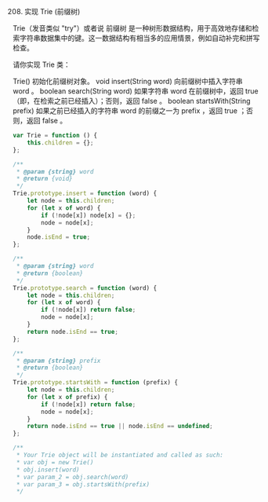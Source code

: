 208. 实现 Trie (前缀树)

Trie（发音类似 "try"）或者说 前缀树 是一种树形数据结构，用于高效地存储和检索字符串数据集中的键。这一数据结构有相当多的应用情景，例如自动补完和拼写检查。

请你实现 Trie 类：

Trie() 初始化前缀树对象。
void insert(String word) 向前缀树中插入字符串 word 。
boolean search(String word) 如果字符串 word 在前缀树中，返回 true（即，在检索之前已经插入）；否则，返回 false 。
boolean startsWith(String prefix) 如果之前已经插入的字符串 word 的前缀之一为 prefix ，返回 true ；否则，返回 false 。

```js
var Trie = function () {
    this.children = {};
};

/**
 * @param {string} word
 * @return {void}
 */
Trie.prototype.insert = function (word) {
    let node = this.children;
    for (let x of word) {
        if (!node[x]) node[x] = {};
        node = node[x];
    }
    node.isEnd = true;
};

/**
 * @param {string} word
 * @return {boolean}
 */
Trie.prototype.search = function (word) {
    let node = this.children;
    for (let x of word) {
        if (!node[x]) return false;
        node = node[x];
    }
    return node.isEnd == true;
};

/**
 * @param {string} prefix
 * @return {boolean}
 */
Trie.prototype.startsWith = function (prefix) {
    let node = this.children;
    for (let x of prefix) {
        if (!node[x]) return false;
        node = node[x];
    }
    return node.isEnd == true || node.isEnd == undefined;
};

/**
 * Your Trie object will be instantiated and called as such:
 * var obj = new Trie()
 * obj.insert(word)
 * var param_2 = obj.search(word)
 * var param_3 = obj.startsWith(prefix)
 */
```
